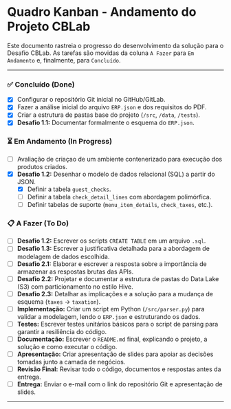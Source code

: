 # Quadro Kanban - Andamento do Projeto CBLab

Este documento rastreia o progresso do desenvolvimento da solução para o Desafio CBLab. As tarefas são movidas da coluna `A Fazer` para `Em Andamento` e, finalmente, para `Concluído`.

---

### ✅ Concluído (Done)

* [x] Configurar o repositório Git inicial no GitHub/GitLab.
* [x] Fazer a análise inicial do arquivo `ERP.json` e dos requisitos do PDF.
* [x] Criar a estrutura de pastas base do projeto (`/src`, `/data`, `/tests`).
* [x] **Desafio 1.1:** Documentar formalmente o esquema do `ERP.json`.

### ⏳ Em Andamento (In Progress)

* [ ] Avaliação de criaçao de um ambiente contenerizado para execução dos produtos criados.
* [x] **Desafio 1.2:** Desenhar o modelo de dados relacional (SQL) a partir do JSON.
    * [x] Definir a tabela `guest_checks`.
    * [ ] Definir a tabela `check_detail_lines` com abordagem polimórfica.
    * [ ] Definir tabelas de suporte (`menu_item_details`, `check_taxes`, etc.).

### 📋 A Fazer (To Do)

* [ ] **Desafio 1.2:** Escrever os scripts `CREATE TABLE` em um arquivo `.sql`.
* [ ] **Desafio 1.3:** Escrever a justificativa detalhada para a abordagem de modelagem de dados escolhida.
* [ ] **Desafio 2.1:** Elaborar e escrever a resposta sobre a importância de armazenar as respostas brutas das APIs.
* [ ] **Desafio 2.2:** Projetar e documentar a estrutura de pastas do Data Lake (S3) com particionamento no estilo Hive.
* [ ] **Desafio 2.3:** Detalhar as implicações e a solução para a mudança de esquema (`taxes` -> `taxation`).
* [ ] **Implementação:** Criar um script em Python (`/src/parser.py`) para validar a modelagem, lendo o `ERP.json` e estruturando os dados.
* [ ] **Testes:** Escrever testes unitários básicos para o script de parsing para garantir a resiliência do código.
* [ ] **Documentação:** Escrever o `README.md` final, explicando o projeto, a solução e como executar o código.
* [ ] **Apresentação:** Criar apresentação de slides para apoiar as decisões tomadas junto a camada de negócios.
* [ ] **Revisão Final:** Revisar todo o código, documentos e respostas antes da entrega.
* [ ] **Entrega:** Enviar o e-mail com o link do repositório Git e apresentação de slides.

---

